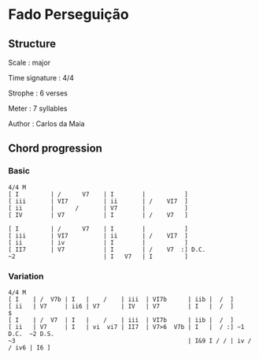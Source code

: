 # Fado Perseguição

## Structure

Scale
:   major

Time signature
:   4/4

Strophe
:   6 verses

Meter
:   7 syllables

Author
:   Carlos da Maia

## Chord progression

### Basic

```
4/4 M
[ I         | /      V7    | I        |           ]
[ iii       | VI7          | ii       | /    VI7  ]
[ ii        |      /       | V7       |           ]
[ IV        | V7           | I        | /    V7   ]

[ I         | /      V7    | I        |           ]
[ iii       | VI7          | ii       | /    VI7  ]
[ ii        | iv           | I        |           ]
[ II7       | V7           | I        | /    V7  :] D.C.
~2                         | I   V7   | I         ]

```

### Variation

```
4/4 M
[ I    | /  V7b | I   |    /    | iii  | VI7b      | iib |  /  ]
[ ii   | V7     | ii6 | V7      | IV   | V7        | I   |  /  ]
$
[ I    | /  V7  | I   |    /    | iii  | VI7b      | iib |  /  ]
[ ii   | V7     | I   | vi  vi7 | II7  | V7>6  V7b | I   |  / :] ~1 D.C.  ~2 D.S.
~3                                                 | I&9 I / / | iv / / iv6 | I6 ]
```

<!--
vim:syntax=markdown:sw=4:ts=4:et
-->

